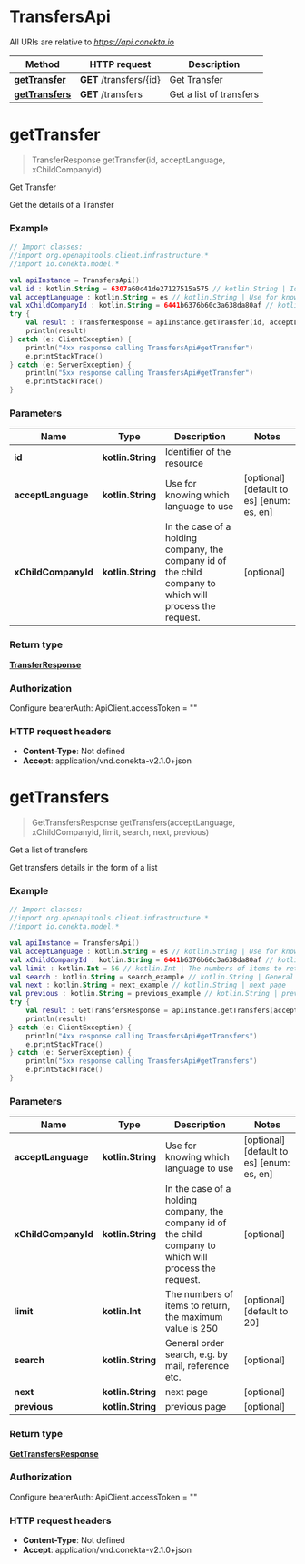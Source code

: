 # TransfersApi

All URIs are relative to *https://api.conekta.io*

Method | HTTP request | Description
------------- | ------------- | -------------
[**getTransfer**](TransfersApi.md#getTransfer) | **GET** /transfers/{id} | Get Transfer
[**getTransfers**](TransfersApi.md#getTransfers) | **GET** /transfers | Get a list of transfers


<a id="getTransfer"></a>
# **getTransfer**
> TransferResponse getTransfer(id, acceptLanguage, xChildCompanyId)

Get Transfer

Get the details of a Transfer

### Example
```kotlin
// Import classes:
//import org.openapitools.client.infrastructure.*
//import io.conekta.model.*

val apiInstance = TransfersApi()
val id : kotlin.String = 6307a60c41de27127515a575 // kotlin.String | Identifier of the resource
val acceptLanguage : kotlin.String = es // kotlin.String | Use for knowing which language to use
val xChildCompanyId : kotlin.String = 6441b6376b60c3a638da80af // kotlin.String | In the case of a holding company, the company id of the child company to which will process the request.
try {
    val result : TransferResponse = apiInstance.getTransfer(id, acceptLanguage, xChildCompanyId)
    println(result)
} catch (e: ClientException) {
    println("4xx response calling TransfersApi#getTransfer")
    e.printStackTrace()
} catch (e: ServerException) {
    println("5xx response calling TransfersApi#getTransfer")
    e.printStackTrace()
}
```

### Parameters

Name | Type | Description  | Notes
------------- | ------------- | ------------- | -------------
 **id** | **kotlin.String**| Identifier of the resource |
 **acceptLanguage** | **kotlin.String**| Use for knowing which language to use | [optional] [default to es] [enum: es, en]
 **xChildCompanyId** | **kotlin.String**| In the case of a holding company, the company id of the child company to which will process the request. | [optional]

### Return type

[**TransferResponse**](TransferResponse.md)

### Authorization


Configure bearerAuth:
    ApiClient.accessToken = ""

### HTTP request headers

 - **Content-Type**: Not defined
 - **Accept**: application/vnd.conekta-v2.1.0+json

<a id="getTransfers"></a>
# **getTransfers**
> GetTransfersResponse getTransfers(acceptLanguage, xChildCompanyId, limit, search, next, previous)

Get a list of transfers

Get transfers details in the form of a list

### Example
```kotlin
// Import classes:
//import org.openapitools.client.infrastructure.*
//import io.conekta.model.*

val apiInstance = TransfersApi()
val acceptLanguage : kotlin.String = es // kotlin.String | Use for knowing which language to use
val xChildCompanyId : kotlin.String = 6441b6376b60c3a638da80af // kotlin.String | In the case of a holding company, the company id of the child company to which will process the request.
val limit : kotlin.Int = 56 // kotlin.Int | The numbers of items to return, the maximum value is 250
val search : kotlin.String = search_example // kotlin.String | General order search, e.g. by mail, reference etc.
val next : kotlin.String = next_example // kotlin.String | next page
val previous : kotlin.String = previous_example // kotlin.String | previous page
try {
    val result : GetTransfersResponse = apiInstance.getTransfers(acceptLanguage, xChildCompanyId, limit, search, next, previous)
    println(result)
} catch (e: ClientException) {
    println("4xx response calling TransfersApi#getTransfers")
    e.printStackTrace()
} catch (e: ServerException) {
    println("5xx response calling TransfersApi#getTransfers")
    e.printStackTrace()
}
```

### Parameters

Name | Type | Description  | Notes
------------- | ------------- | ------------- | -------------
 **acceptLanguage** | **kotlin.String**| Use for knowing which language to use | [optional] [default to es] [enum: es, en]
 **xChildCompanyId** | **kotlin.String**| In the case of a holding company, the company id of the child company to which will process the request. | [optional]
 **limit** | **kotlin.Int**| The numbers of items to return, the maximum value is 250 | [optional] [default to 20]
 **search** | **kotlin.String**| General order search, e.g. by mail, reference etc. | [optional]
 **next** | **kotlin.String**| next page | [optional]
 **previous** | **kotlin.String**| previous page | [optional]

### Return type

[**GetTransfersResponse**](GetTransfersResponse.md)

### Authorization


Configure bearerAuth:
    ApiClient.accessToken = ""

### HTTP request headers

 - **Content-Type**: Not defined
 - **Accept**: application/vnd.conekta-v2.1.0+json

